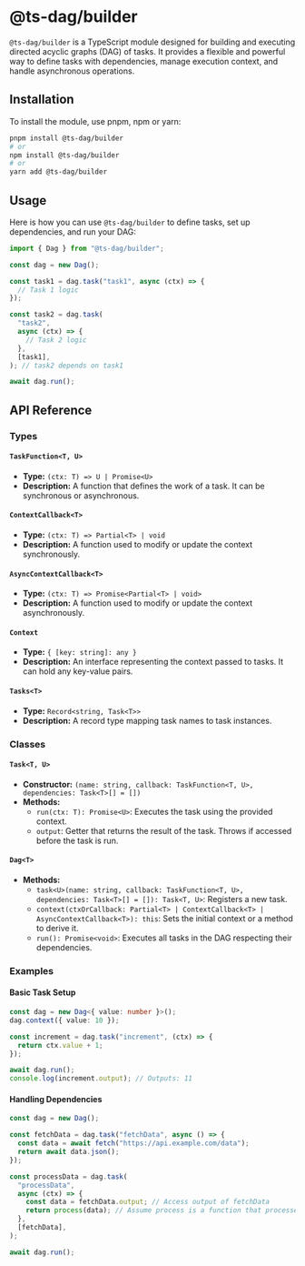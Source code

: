 # @ts-dag/builder

`@ts-dag/builder` is a TypeScript module designed for building and executing directed acyclic graphs (DAG) of tasks. It provides a flexible and powerful way to define tasks with dependencies, manage execution context, and handle asynchronous operations.

## Installation

To install the module, use pnpm, npm or yarn:

```bash
pnpm install @ts-dag/builder
# or
npm install @ts-dag/builder
# or
yarn add @ts-dag/builder
```

## Usage

Here is how you can use `@ts-dag/builder` to define tasks, set up dependencies, and run your DAG:

```typescript
import { Dag } from "@ts-dag/builder";

const dag = new Dag();

const task1 = dag.task("task1", async (ctx) => {
  // Task 1 logic
});

const task2 = dag.task(
  "task2",
  async (ctx) => {
    // Task 2 logic
  },
  [task1],
); // task2 depends on task1

await dag.run();
```

## API Reference

### Types

#### `TaskFunction<T, U>`

- **Type:** `(ctx: T) => U | Promise<U>`
- **Description:** A function that defines the work of a task. It can be synchronous or asynchronous.

#### `ContextCallback<T>`

- **Type:** `(ctx: T) => Partial<T> | void`
- **Description:** A function used to modify or update the context synchronously.

#### `AsyncContextCallback<T>`

- **Type:** `(ctx: T) => Promise<Partial<T> | void>`
- **Description:** A function used to modify or update the context asynchronously.

#### `Context`

- **Type:** `{ [key: string]: any }`
- **Description:** An interface representing the context passed to tasks. It can hold any key-value pairs.

#### `Tasks<T>`

- **Type:** `Record<string, Task<T>>`
- **Description:** A record type mapping task names to task instances.

### Classes

#### `Task<T, U>`

- **Constructor:** `(name: string, callback: TaskFunction<T, U>, dependencies: Task<T>[] = [])`
- **Methods:**
  - `run(ctx: T): Promise<U>`: Executes the task using the provided context.
  - `output`: Getter that returns the result of the task. Throws if accessed before the task is run.

#### `Dag<T>`

- **Methods:**
  - `task<U>(name: string, callback: TaskFunction<T, U>, dependencies: Task<T>[] = []): Task<T, U>`: Registers a new task.
  - `context(ctxOrCallback: Partial<T> | ContextCallback<T> | AsyncContextCallback<T>): this`: Sets the initial context or a method to derive it.
  - `run(): Promise<void>`: Executes all tasks in the DAG respecting their dependencies.

### Examples

#### Basic Task Setup

```typescript
const dag = new Dag<{ value: number }>();
dag.context({ value: 10 });

const increment = dag.task("increment", (ctx) => {
  return ctx.value + 1;
});

await dag.run();
console.log(increment.output); // Outputs: 11
```

#### Handling Dependencies

```typescript
const dag = new Dag();

const fetchData = dag.task("fetchData", async () => {
  const data = await fetch("https://api.example.com/data");
  return await data.json();
});

const processData = dag.task(
  "processData",
  async (ctx) => {
    const data = fetchData.output; // Access output of fetchData
    return process(data); // Assume process is a function that processes data
  },
  [fetchData],
);

await dag.run();
```
